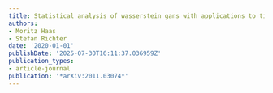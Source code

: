 ```yaml
---
title: Statistical analysis of wasserstein gans with applications to time series forecasting
authors:
- Moritz Haas
- Stefan Richter
date: '2020-01-01'
publishDate: '2025-07-30T16:11:37.036959Z'
publication_types:
- article-journal
publication: '*arXiv:2011.03074*'
---
```

